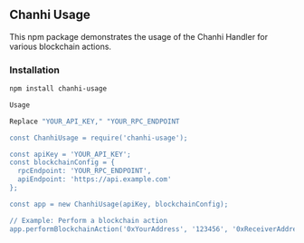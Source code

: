 ## Chanhi Usage

This npm package demonstrates the usage of the Chanhi Handler for various blockchain actions.

### Installation
```bash
npm install chanhi-usage

Usage 

Replace "YOUR_API_KEY," "YOUR_RPC_ENDPOINT

const ChanhiUsage = require('chanhi-usage');

const apiKey = 'YOUR_API_KEY';
const blockchainConfig = {
  rpcEndpoint: 'YOUR_RPC_ENDPOINT',
  apiEndpoint: 'https://api.example.com'
};

const app = new ChanhiUsage(apiKey, blockchainConfig);

// Example: Perform a blockchain action
app.performBlockchainAction('0xYourAddress', '123456', '0xReceiverAddress', '1.5');


